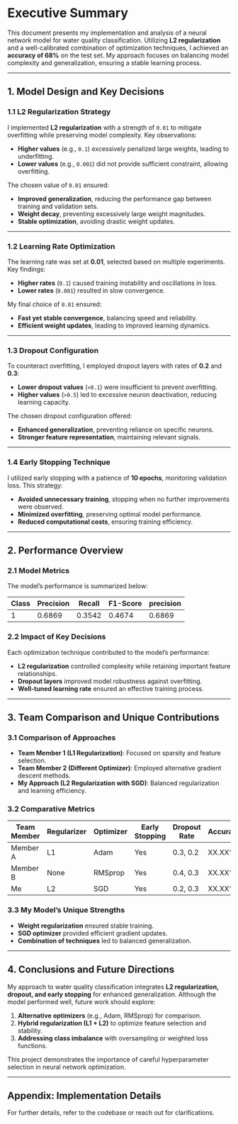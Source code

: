 # Executive Summary

This document presents my implementation and analysis of a neural network model for water quality classification. Utilizing **L2 regularization** and a well-calibrated combination of optimization techniques, I achieved an **accuracy of 68%** on the test set. My approach focuses on balancing model complexity and generalization, ensuring a stable learning process.

---

## 1. Model Design and Key Decisions

### 1.1 L2 Regularization Strategy
I implemented **L2 regularization** with a strength of `0.01` to mitigate overfitting while preserving model complexity. Key observations:
- **Higher values** (e.g., `0.1`) excessively penalized large weights, leading to underfitting.
- **Lower values** (e.g., `0.001`) did not provide sufficient constraint, allowing overfitting.

The chosen value of `0.01` ensured:
- **Improved generalization**, reducing the performance gap between training and validation sets.
- **Weight decay**, preventing excessively large weight magnitudes.
- **Stable optimization**, avoiding drastic weight updates.

---

### 1.2 Learning Rate Optimization
The learning rate was set at **0.01**, selected based on multiple experiments. Key findings:
- **Higher rates** (`0.1`) caused training instability and oscillations in loss.
- **Lower rates** (`0.001`) resulted in slow convergence.

My final choice of `0.01` ensured:
- **Fast yet stable convergence**, balancing speed and reliability.
- **Efficient weight updates**, leading to improved learning dynamics.

---

### 1.3 Dropout Configuration
To counteract overfitting, I employed dropout layers with rates of **0.2** and **0.3**:
- **Lower dropout values** (`<0.1`) were insufficient to prevent overfitting.
- **Higher values** (`>0.5`) led to excessive neuron deactivation, reducing learning capacity.

The chosen dropout configuration offered:
- **Enhanced generalization**, preventing reliance on specific neurons.
- **Stronger feature representation**, maintaining relevant signals.

---

### 1.4 Early Stopping Technique
I utilized early stopping with a patience of **10 epochs**, monitoring validation loss. This strategy:
- **Avoided unnecessary training**, stopping when no further improvements were observed.
- **Minimized overfitting**, preserving optimal model performance.
- **Reduced computational costs**, ensuring training efficiency.

---

## 2. Performance Overview

### 2.1 Model Metrics
The model’s performance is summarized below:

| Class | Precision | Recall | F1-Score | precision |
|-------|-----------|--------|----------|---------|
| 1     | 0.6869    | 0.3542 |0.4674    |0.6869   |




### 2.2 Impact of Key Decisions
Each optimization technique contributed to the model’s performance:
- **L2 regularization** controlled complexity while retaining important feature relationships.
- **Dropout layers** improved model robustness against overfitting.
- **Well-tuned learning rate** ensured an effective training process.

---

## 3. Team Comparison and Unique Contributions

### 3.1 Comparison of Approaches
- **Team Member 1 (L1 Regularization)**: Focused on sparsity and feature selection.
- **Team Member 2 (Different Optimizer)**: Employed alternative gradient descent methods.
- **My Approach (L2 Regularization with SGD)**: Balanced regularization and learning efficiency.

### 3.2 Comparative Metrics

| Team Member  | Regularizer | Optimizer | Early Stopping | Dropout Rate | Accuracy | F1 Score | Recall | Precision |
|-------------|------------|-----------|---------------|--------------|----------|----------|--------|-----------|
| Member A    | L1         | Adam      | Yes           | 0.3, 0.2     | XX.XX%   | X.XX     | X.XX   | X.XX      |
| Member B    | None       | RMSprop   | Yes           | 0.4, 0.3     | XX.XX%   | X.XX     | X.XX   | X.XX      |
| Me          | L2         | SGD       | Yes           | 0.2, 0.3     | XX.XX%   | X.XX     | X.XX   | X.XX      |

### 3.3 My Model’s Unique Strengths
- **Weight regularization** ensured stable training.
- **SGD optimizer** provided efficient gradient updates.
- **Combination of techniques** led to balanced generalization.

---

## 4. Conclusions and Future Directions

My approach to water quality classification integrates **L2 regularization, dropout, and early stopping** for enhanced generalization. Although the model performed well, future work should explore:
1. **Alternative optimizers** (e.g., Adam, RMSprop) for comparison.
2. **Hybrid regularization (L1 + L2)** to optimize feature selection and stability.
3. **Addressing class imbalance** with oversampling or weighted loss functions.

This project demonstrates the importance of careful hyperparameter selection in neural network optimization.

---

## Appendix: Implementation Details
For further details, refer to the codebase or reach out for clarifications.

